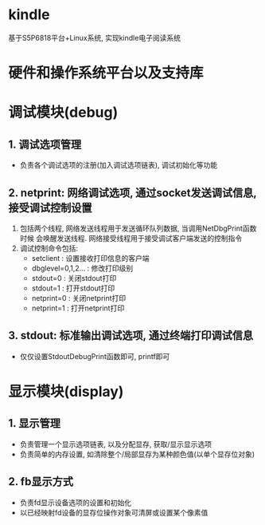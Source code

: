 # kindle
基于S5P6818平台+Linux系统, 实现kindle电子阅读系统

# 硬件和操作系统平台以及支持库


# 调试模块(debug)
## 1. 调试选项管理
* 负责各个调试选项的注册(加入调试选项链表), 调试初始化等功能

## 2. netprint: 网络调试选项, 通过socket发送调试信息, 接受调试控制设置
1. 包括两个线程, 网络发送线程用于发送循环队列数据, 当调用NetDbgPrint函数时候
    会唤醒发送线程. 网络接受线程用于接受调试客户端发送的控制指令
2. 调试控制命令包括:
    * setclient            : 设置接收打印信息的客户端
    * dbglevel=0,1,2...    : 修改打印级别
    * stdout=0             : 关闭stdout打印
    * stdout=1             : 打开stdout打印
    * netprint=0           : 关闭netprint打印
    * netprint=1           : 打开netprint打印

## 3. stdout: 标准输出调试选项, 通过终端打印调试信息
* 仅仅设置StdoutDebugPrint函数即可, printf即可


# 显示模块(display)
## 1. 显示管理
* 负责管理一个显示选项链表, 以及分配显存, 获取/显示显示选项
* 负责简单的内存设置, 如清除整个/局部显存为某种颜色值(以单个显存位对象)

## 2. fb显示方式
* 负责fd显示设备选项的设置和初始化
* 以已经映射fd设备的显存位操作对象可清屏或设置某个像素值


